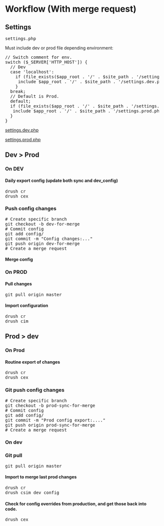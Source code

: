 # Workflow (With merge request)

## Settings
<pre>
settings.php
</pre>

Must include dev or prod file depending environment:
<pre>
// Switch comment for env.
switch ($_SERVER['HTTP_HOST']) {
  // Dev
  case 'localhost':
    if (file_exists($app_root . '/' . $site_path . '/settings.dev.php')) {
     include $app_root . '/' . $site_path . '/settings.dev.php';
    }
  break;
  // Default is Prod.
  default;
  if (file_exists($app_root . '/' . $site_path . '/settings.prod.php')) {
   include $app_root . '/' . $site_path . '/settings.prod.php';
  }
}
</pre>

[settings.dev.php](web/sites/default/settings.dev.php)

[settings.prod.php](web/sites/default/settings.prod.php)

## Dev > Prod

### On DEV

#### Daily export config (update both sync and dev_config)
<pre>
drush cr
drush cex
</pre>

### Push config changes
<pre>
# Create specific branch
git checkout -b dev-for-merge
# Commit config
git add config/
git commit -m "Config changes:..."
git push origin dev-for-merge
# Create a merge request
</pre>

#### Merge config

### On PROD

#### Pull changes
<pre>
git pull origin master
</pre>

#### Import configuration
<pre>
drush cr
drush cim
</pre>

## Prod > dev

### On Prod

#### Routine export of changes
<pre>
drush cr
drush cex
</pre>

### Git push config changes
<pre>
# Create specific branch
git checkout -b prod-sync-for-merge
# Commit config
git add config/
git commit -m "Prod config export:...."
git push origin prod-sync-for-merge
# Create a merge request
</pre>

### On dev

### Git pull
<pre>
git pull origin master
</pre>

#### Import to merge last prod changes
<pre>
drush cr
drush csim dev_config
</pre>

#### Check for config overrides from production, and get those back into code.
<pre>drush cex</pre>
